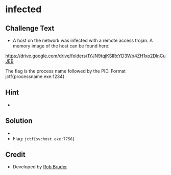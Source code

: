 # infected

## Challenge Text
* A host on the network was infected with a remote access trojan.  A memory image of the host can be found here:

https://drive.google.com/drive/folders/1YJN9tqjKSIRcYD3Wb4ZH1xo2DlnCuJEB

The flag is the process name followed by the PID.  Format jctf{processname.exe:1234}

## Hint
*

## Solution
*
* Flag: `jctf{svchost.exe:7756}`

## Credit
* Developed by [Rob Bruder](https://github.com/njccicrob)
